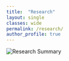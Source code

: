 ```yaml
---
title:  "Research"
layout: single
classes: wide
permalink: /research/
author_profile: true
---
```


![Research Summary](/dydals320.github.io/assets/image/research/ResearchSummary_v2.png)
